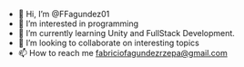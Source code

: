 - 👋 Hi, I’m @FFagundez01
- 👀 I’m interested in programming
- 🌱 I’m currently learning Unity and FullStack Development.
- 💞️ I’m looking to collaborate on interesting topics
- 📫 How to reach me fabriciofagundezrzepa@gmail.com

<!---
FFagundez01/FFagundez01 is a ✨ special ✨ repository because its `README.md` (this file) appears on your GitHub profile.
You can click the Preview link to take a look at your changes.
--->
